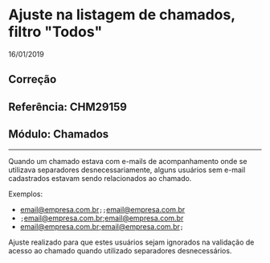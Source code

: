 # Ajuste na listagem de chamados, filtro "Todos"
16/01/2019
## Correção
## Referência: CHM29159
## Módulo: Chamados
***

Quando um chamado estava com e-mails de acompanhamento onde se utilizava separadores desnecessariamente, alguns usuários sem e-mail cadastrados estavam sendo relacionados ao chamado.

Exemplos:

* email@empresa.com.br`;;`email@empresa.com.br
* `;`email@empresa.com.br;email@empresa.com.br
* email@empresa.com.br;email@empresa.com.br`;`

Ajuste realizado para que estes usuários sejam ignorados na validação de acesso ao chamado quando utilizado separadores desnecessários.
